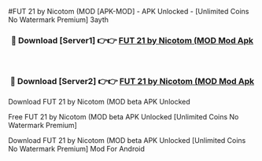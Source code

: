 #FUT 21 by Nicotom (MOD [APK-MOD] - APK Unlocked - [Unlimited Coins No Watermark Premium] 3ayth



<div align="center">

<h3>🔴 Download [Server1] 👉👉 <a href="https://momento.my/?title=FUT_21_by_Nicotom_(MOD">FUT 21 by Nicotom (MOD Mod Apk</a></h3><br>

<h3>🔴 Download [Server2] 👉👉 <a href="https://momento.my/?title=FUT_21_by_Nicotom_(MOD">FUT 21 by Nicotom (MOD Mod Apk</a></h3>
</div>



Download FUT 21 by Nicotom (MOD beta APK Unlocked

Free FUT 21 by Nicotom (MOD beta APK Unlocked [Unlimited Coins No Watermark Premium]

Download FUT 21 by Nicotom (MOD beta APK Unlocked [Unlimited Coins No Watermark Premium] Mod For Android
